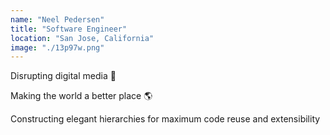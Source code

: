 ```yaml
---
name: "Neel Pedersen"
title: "Software Engineer"
location: "San Jose, California"
image: "./13p97w.png"
---
```


Disrupting digital media 👊

Making the world a better place 🌎

Constructing elegant hierarchies for maximum code reuse and extensibility

